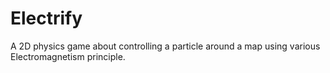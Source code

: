 # Electrify
A 2D physics game about controlling a particle around a map using various Electromagnetism principle. 
